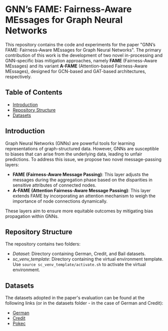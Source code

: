 # GNN’s FAME: Fairness-Aware MEssages for Graph Neural Networks

This repository contains the code and experiments for the paper "GNN’s FAME: Fairness-Aware MEssages for Graph Neural Networks".
The primary contribution of this work is the development of two novel in-processing and GNN-specific bias mitigation approaches, namely **FAME** (Fairness-Aware MEssages) and its variant **A-FAME** (Attention-based Fairness-Aware MEssages), designed for GCN-based and GAT-based architectures, respectively.

## Table of Contents
- [Introduction](#introduction)
- [Repository Structure](#repository-structure)
- [Datasets](#datasets)

## Introduction

Graph Neural Networks (GNNs) are powerful tools for learning representations of graph-structured data. However, GNNs are susceptible to biases that can arise from the underlying data, leading to unfair predictions. To address this issue, we propose two novel message-passing layers:

- **FAME (Fairness-Aware Message Passing)**: This layer adjusts the messages during the aggregation phase based on the disparities in sensitive attributes of connected nodes.
- **A-FAME (Attention Fairness-Aware Message Passing)**: This layer extends FAME by incorporating an attention mechanism to weigh the importance of node connections dynamically.

These layers aim to ensure more equitable outcomes by mitigating bias propagation within GNNs.

## Repository Structure
The repository contains two folders:
* *Dataset*: Directory containing German, Credit, and Bail datasets.
* *sc_venv_template*: Directory containing the virtual environment template.  
Use `source sc_venv_template/activate.sh` to activate the virtual environment.

## Datasets
The datasets adopted in the paper's evaluation can be found at the following links (or in the datasets folder - in the case of German and Credit):
- [German](https://archive.ics.uci.edu/dataset/144/statlog+german+credit+data)
- [Credit](https://archive.ics.uci.edu/dataset/350/default+of+credit+card+clients)
- [Pokec](https://snap.stanford.edu/data/soc-Pokec.html)
